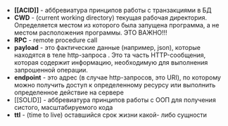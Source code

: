 
- **[[ACID]]** - аббревиатура принципов работы с транзакциями в БД
- **CWD** -  (current working directory) текущая рабочая директория. Определяется местом из которого была запущена программа, а не местом расположения программы. ЭТО ВАЖНО!!!
- **RPC** - remote procedure call 
- **payload** - это фактические данные (например, json), которые находятся в теле http-запроса . Это та часть HTTP-сообщения, которая содержит информацию, необходимую для выполнения запрошенной операции.
- **endpoint** - это адрес (в случае http-запросов, это URI), по которому можно получить доступ к определенному ресурсу или выполнить определенное действие на сервере
- [[SOLID]] - аббревиатура принципов работы с ООП для получения систого, масштабируемого кода
- **ttl** - (time to live) оставшийся срок жизни какой- либо сущности
